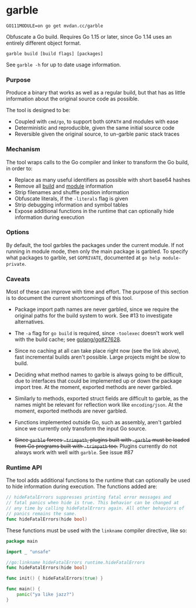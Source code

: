 # garble

	GO111MODULE=on go get mvdan.cc/garble

Obfuscate a Go build. Requires Go 1.15 or later, since Go 1.14 uses an entirely
different object format.

	garble build [build flags] [packages]

See `garble -h` for up to date usage information.

### Purpose

Produce a binary that works as well as a regular build, but that has as little
information about the original source code as possible.

The tool is designed to be:

* Coupled with `cmd/go`, to support both `GOPATH` and modules with ease
* Deterministic and reproducible, given the same initial source code
* Reversible given the original source, to un-garble panic stack traces

### Mechanism

The tool wraps calls to the Go compiler and linker to transform the Go build, in
order to:

* Replace as many useful identifiers as possible with short base64 hashes
* Remove all [build](https://golang.org/pkg/runtime/#Version) and [module](https://golang.org/pkg/runtime/debug/#ReadBuildInfo) information
* Strip filenames and shuffle position information
* Obfuscate literals, if the `-literals` flag is given
* Strip debugging information and symbol tables
* Expose additional functions in the runtime that can optionally hide
  information during execution

### Options

By default, the tool garbles the packages under the current module. If not
running in module mode, then only the main package is garbled. To specify what
packages to garble, set `GOPRIVATE`, documented at `go help module-private`.

### Caveats

Most of these can improve with time and effort. The purpose of this section is
to document the current shortcomings of this tool.

* Package import path names are never garbled, since we require the original
  paths for the build system to work. See #13 to investigate alternatives.

* The `-a` flag for `go build` is required, since `-toolexec` doesn't work well
  with the build cache; see [golang/go#27628](https://github.com/golang/go/issues/27628).

* Since no caching at all can take place right now (see the link above), fast
  incremental builds aren't possible. Large projects might be slow to build.

* Deciding what method names to garble is always going to be difficult, due to
  interfaces that could be implemented up or down the package import tree. At
  the moment, exported methods are never garbled.

* Similarly to methods, exported struct fields are difficult to garble, as the
  names might be relevant for reflection work like `encoding/json`. At the
  moment, exported methods are never garbled.

* Functions implemented outside Go, such as assembly, aren't garbled since we
  currently only transform the input Go source.

* ~~Since `garble` forces `-trimpath`, plugins built with `-garble` must be loaded
  from Go programs built with `-trimpath` too.~~ Plugins currently do not always
  work with well with `garble`. See issue #87

### Runtime API

The tool adds additional functions to the runtime that can optionally be used to
hide information during execution. The functions added are:

```go
// hideFatalErrors suppresses printing fatal error messages and
// fatal panics when hide is true. This behavior can be changed at 
// any time by calling hideFatalErrors again. All other behaviors of 
// panics remains the same.
func hideFatalErrors(hide bool)
```

These functions must be used with the `linkname` compiler directive, like so:

```go
package main

import _ "unsafe"

//go:linkname hideFatalErrors runtime.hideFatalErrors
func hideFatalErrors(hide bool)

func init() { hideFatalErrors(true) }

func main() {
	panic("ya like jazz?")
}
```
